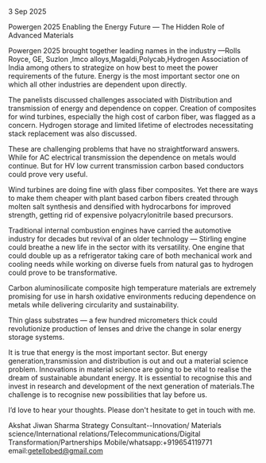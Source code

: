 3 Sep 2025

Powergen 2025 Enabling the Energy Future — The Hidden Role of Advanced Materials

Powergen 2025 brought together leading names in the industry —Rolls Royce, GE, Suzlon ,Imco alloys,Magaldi,Polycab,Hydrogen Association of India among others to strategize on how best to meet the power requirements of the future.
Energy is the most important sector one on which all other industries are dependent upon directly.

The panelists discussed challenges associated with Distribution and transmission of energy and dependence on copper. Creation of composites for wind turbines, especially the high cost of carbon fiber, was flagged as a concern.
Hydrogen storage and limited lifetime of electrodes necessitating stack replacement was also discussed.

These are challenging problems that have no straightforward answers. While for AC electrical transmission the dependence on metals would continue. But for HV low current transmission carbon based conductors could prove very useful.

Wind turbines are doing fine with glass fiber composites. Yet there are ways to make them cheaper with plant based carbon fibers created through molten salt synthesis and densified with hydrocarbons for improved strength, getting rid of expensive polyacrylonitrile based precursors.

Traditional internal combustion engines have carried the automotive industry for decades but revival of an older technology — Stirling engine could breathe a new life in the sector with its versatility. One engine that could double up as a refrigerator taking care of both mechanical work and cooling needs while working on diverse fuels from natural gas to hydrogen could prove to be transformative.

Carbon aluminosilicate composite high temperature materials are extremely promising for use in harsh oxidative environments reducing dependence on metals while delivering circularity and sustainability.

Thin glass substrates — a few hundred micrometers thick could revolutionize production of lenses and drive the change in solar energy storage systems. 

It is true that energy is the most important sector. But energy generation,transmission and distribution is out and out a material science problem. Innovations in material science are going to be vital to realise the dream of sustainable abundant energy. It is essential to recognise this and invest in research and development of the next generation of materials.The challenge is to recognise new possibilities that lay before us.


I’d love to hear your thoughts. Please don't hesitate to get in touch with me. 

Akshat Jiwan Sharma
Strategy Consultant--Innovation/ Materials science/International relations/Telecommunications/Digital Transformation/Partnerships Mobile/whatsapp:+919654119771 email:getellobed@gmail.com


